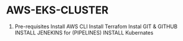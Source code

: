 # AWS-EKS-CLUSTER
1. Pre-requisites
  Install AWS CLI
  Install Terrafom
  Instal GIT & GITHUB
  INSTALL JENEKINS for (PIPELINES)
  INSTALL Kubernates
  
